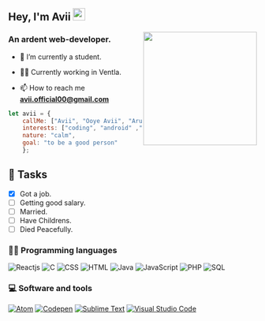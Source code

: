 <h2>Hey, I'm Avii <img src="https://media.giphy.com/media/H40GUD3NmdDwgeG82X/giphy.gif" width="25"></h2>
<img align='right' src="https://res.cloudinary.com/dyolrju8j/image/upload/v1629392086/programmers-go-internet_ahsmuq.gif" width="230">
<h3>An ardent web-developer.</h3>

- 🔭 I’m currently a student.

- 👨‍💻 Currently working in Ventla.

- 📫 How to reach me **avii.official00@gmail.com**

```javascript
let avii = {
    callMe: ["Avii", "Ooye Avii", "Arun"],
    interests: ["coding", "android" ,"designing", "travel", "gaming"],
    nature: "calm",
    goal: "to be a good person"
    };
```
## 📌 Tasks

- [x] Got a job.
- [ ] Getting good salary.
- [ ] Married.
- [ ] Have Childrens.
- [ ] Died Peacefully.

### 👨‍💻 Programming languages

<p>
    <img alt="Reactjs" src="https://img.shields.io/badge/Reactjs-black?logo=react&logoColor=blue">
    <img alt="C" src="https://img.shields.io/badge/C%20-%232370ED.svg?logo=c&logoColor=white">
    <img alt="CSS" src="https://img.shields.io/badge/CSS%20-%231572B6.svg?logo=css3&logoColor=white">
    <img alt="HTML" src="https://img.shields.io/badge/HTML%20-%23E34F26.svg?logo=html5&logoColor=white">
    <img alt="Java" src="https://img.shields.io/badge/Java-%23007396.svg?logo=java&logoColor=white">
    <img alt="JavaScript" src="https://img.shields.io/badge/JavaScript%20-%23F7DF1E.svg?logo=javascript&logoColor=black">
    <img alt="PHP" src="https://img.shields.io/badge/PHP-%23777BB4.svg?logo=php&logoColor=white">
    <img alt="SQL" src="https://img.shields.io/badge/SQL%20-%23025E8C.svg?logo=amazon-dynamodb&logoColor=white">
</p>

### 💻 Software and tools

<p>
    <a href="#"><img alt="Atom" src="https://img.shields.io/badge/Atom-3DDC84?logo=atom&logoColor=white"></a>
    <a href="#"><img alt="Codepen" src="https://img.shields.io/badge/Codepen-000000.svg?logo=codepen&logoColor=white"></a>
    <a href="#"><img alt="Sublime Text" src="https://img.shields.io/badge/-Sublime%20Text-302E31?logo=sublime-text&logoColor=white"></a>
    <a href="#"><img alt="Visual Studio Code" src="https://img.shields.io/badge/Visual%20Studio%20Code-0078d7.svg?logo=visual-studio-code&logoColor=white"></a>
</p>
